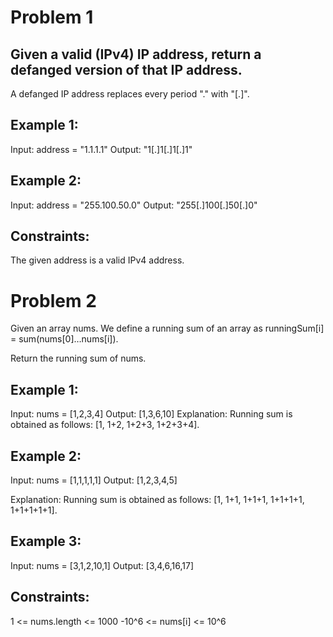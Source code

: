 # Problem 1

## Given a valid (IPv4) IP address, return a defanged version of that IP address.

A defanged IP address replaces every period "." with "[.]".

## Example 1:

Input: address = "1.1.1.1"
Output: "1[.]1[.]1[.]1"

## Example 2:

Input: address = "255.100.50.0"
Output: "255[.]100[.]50[.]0"
 

## Constraints:

The given address is a valid IPv4 address.

# Problem 2

Given an array nums. We define a running sum of an array as runningSum[i] = sum(nums[0]…nums[i]).

Return the running sum of nums.

 

## Example 1:

Input: nums = [1,2,3,4]
Output: [1,3,6,10]
Explanation: Running sum is obtained as follows: [1, 1+2, 1+2+3, 1+2+3+4].

## Example 2:

Input: nums = [1,1,1,1,1]
Output: [1,2,3,4,5]

Explanation: Running sum is obtained as follows: [1, 1+1, 1+1+1, 1+1+1+1, 1+1+1+1+1].

## Example 3:

Input: nums = [3,1,2,10,1]
Output: [3,4,6,16,17]
 

## Constraints:

1 <= nums.length <= 1000
-10^6 <= nums[i] <= 10^6
